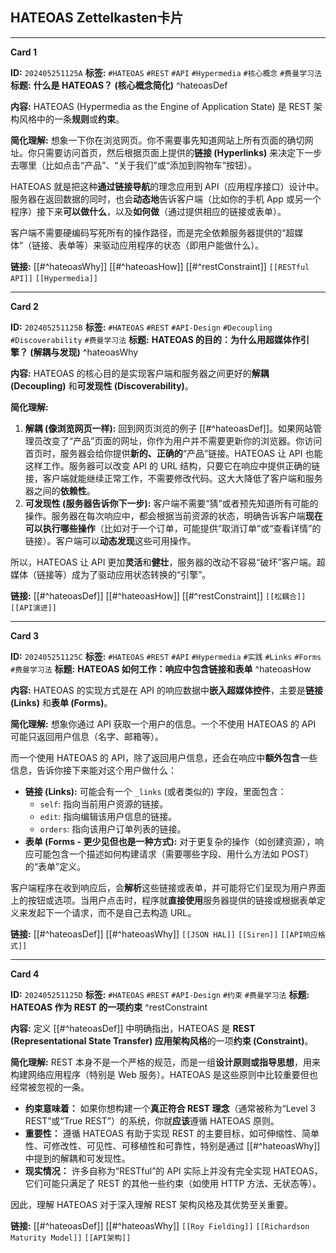 ## HATEOAS Zettelkasten卡片
---

**Card 1**

**ID:** `202405251125A`
**标签:** `#HATEOAS` `#REST` `#API` `#Hypermedia` `#核心概念` `#费曼学习法`
**标题:** **什么是 HATEOAS？ (核心概念简化)** ^hateoasDef

**内容:**
HATEOAS (Hypermedia as the Engine of Application State) 是 REST 架构风格中的一条**规则**或**约束**。

**简化理解:** 想象一下你在浏览网页。你不需要事先知道网站上所有页面的确切网址。你只需要访问首页，然后根据页面上提供的**链接 (Hyperlinks)** 来决定下一步去哪里（比如点击“产品”、“关于我们”或“添加到购物车”按钮）。

HATEOAS 就是把这种**通过链接导航**的理念应用到 API（应用程序接口）设计中。服务器在返回数据的同时，也会**动态地**告诉客户端（比如你的手机 App 或另一个程序）接下来**可以做什么**，以及**如何做**（通过提供相应的链接或表单）。

客户端不需要硬编码写死所有的操作路径，而是完全依赖服务器提供的“超媒体”（链接、表单等）来驱动应用程序的状态（即用户能做什么）。

**链接:** [[#^hateoasWhy]] [[#^hateoasHow]] [[#^restConstraint]] `[[RESTful API]]` `[[Hypermedia]]`

---

**Card 2**

**ID:** `202405251125B`
**标签:** `#HATEOAS` `#REST` `#API-Design` `#Decoupling` `#Discoverability` `#费曼学习法`
**标题:** **HATEOAS 的目的：为什么用超媒体作引擎？ (解耦与发现)** ^hateoasWhy

**内容:**
HATEOAS 的核心目的是实现客户端和服务器之间更好的**解耦 (Decoupling)** 和**可发现性 (Discoverability)**。

**简化理解:**
1.  **解耦 (像浏览网页一样):** 回到网页浏览的例子 [[#^hateoasDef]]。如果网站管理员改变了“产品”页面的网址，你作为用户并不需要更新你的浏览器。你访问首页时，服务器会给你提供**新的、正确的**“产品”链接。HATEOAS 让 API 也能这样工作。服务器可以改变 API 的 URL 结构，只要它在响应中提供正确的链接，客户端就能继续正常工作，不需要修改代码。这大大降低了客户端和服务器之间的**依赖性**。
2.  **可发现性 (服务器告诉你下一步):** 客户端不需要“猜”或者预先知道所有可能的操作。服务器在每次响应中，都会根据当前资源的状态，明确告诉客户端**现在可以执行哪些操作**（比如对于一个订单，可能提供“取消订单”或“查看详情”的链接）。客户端可以**动态发现**这些可用操作。

所以，HATEOAS 让 API 更加**灵活**和**健壮**，服务器的改动不容易“破坏”客户端。超媒体（链接等）成为了驱动应用状态转换的“引擎”。

**链接:** [[#^hateoasDef]] [[#^hateoasHow]] [[#^restConstraint]] `[[松耦合]]` `[[API演进]]`

---

**Card 3**

**ID:** `202405251125C`
**标签:** `#HATEOAS` `#REST` `#API` `#Hypermedia` `#实践` `#Links` `#Forms` `#费曼学习法`
**标题:** **HATEOAS 如何工作：响应中包含链接和表单** ^hateoasHow

**内容:**
HATEOAS 的实现方式是在 API 的响应数据中**嵌入超媒体控件**，主要是**链接 (Links)** 和**表单 (Forms)**。

**简化理解:**
想象你通过 API 获取一个用户的信息。一个不使用 HATEOAS 的 API 可能只返回用户信息（名字、邮箱等）。

而一个使用 HATEOAS 的 API，除了返回用户信息，还会在响应中**额外包含**一些信息，告诉你接下来能对这个用户做什么：
*   **链接 (Links):** 可能会有一个 `_links` (或者类似的) 字段，里面包含：
    *   `self`: 指向当前用户资源的链接。
    *   `edit`: 指向编辑该用户信息的链接。
    *   `orders`: 指向该用户订单列表的链接。
*   **表单 (Forms - 更少见但也是一种方式):** 对于更复杂的操作（如创建资源），响应可能包含一个描述如何构建请求（需要哪些字段、用什么方法如 POST）的“表单”定义。

客户端程序在收到响应后，会**解析**这些链接或表单，并可能将它们呈现为用户界面上的按钮或选项。当用户点击时，程序就**直接使用**服务器提供的链接或根据表单定义来发起下一个请求，而不是自己去构造 URL。

**链接:** [[#^hateoasDef]] [[#^hateoasWhy]] `[[JSON HAL]]` `[[Siren]]` `[[API响应格式]]`

---

**Card 4**

**ID:** `202405251125D`
**标签:** `#HATEOAS` `#REST` `#API-Design` `#约束` `#费曼学习法`
**标题:** **HATEOAS 作为 REST 的一项约束** ^restConstraint

**内容:**
定义 [[#^hateoasDef]] 中明确指出，HATEOAS 是 **REST (Representational State Transfer) 应用架构风格**的一项**约束 (Constraint)**。

**简化理解:**
REST 本身不是一个严格的规范，而是一组**设计原则或指导思想**，用来构建网络应用程序（特别是 Web 服务）。HATEOAS 是这些原则中比较重要但也经常被忽视的一条。

*   **约束意味着：** 如果你想构建一个**真正符合 REST 理念**（通常被称为“Level 3 REST”或“True REST”）的系统，你就**应该**遵循 HATEOAS 原则。
*   **重要性：** 遵循 HATEOAS 有助于实现 REST 的主要目标，如可伸缩性、简单性、可修改性、可见性、可移植性和可靠性，特别是通过 [[#^hateoasWhy]] 中提到的解耦和可发现性。
*   **现实情况：** 许多自称为“RESTful”的 API 实际上并没有完全实现 HATEOAS，它们可能只满足了 REST 的其他一些约束（如使用 HTTP 方法、无状态等）。

因此，理解 HATEOAS 对于深入理解 REST 架构风格及其优势至关重要。

**链接:** [[#^hateoasDef]] [[#^hateoasWhy]] `[[Roy Fielding]]` `[[Richardson Maturity Model]]` `[[API架构]]`